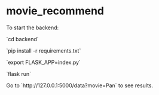 # movie_recommend
 
To start the backend:

<p>`cd backend` </p>
<p>`pip install -r requirements.txt`</p>
<p>`export FLASK_APP=index.py` </p>
<p>`flask run` </p>
<p> Go to `http://127.0.0.1:5000/data?movie=Pan` to see results. </p>
